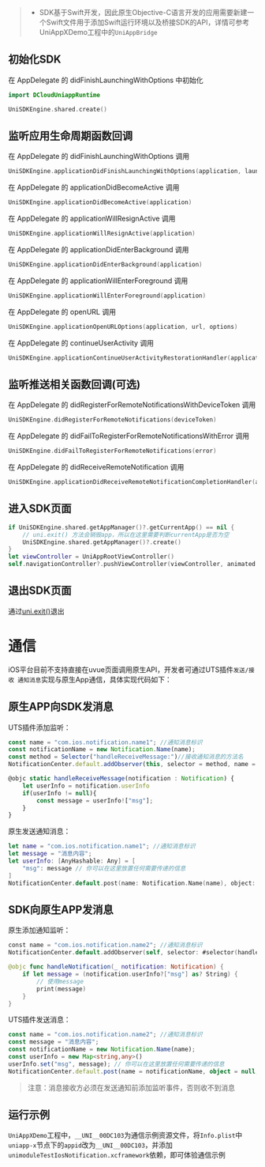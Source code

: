 > * SDK基于Swift开发，因此原生Objective-C语言开发的应用需要新建一个Swift文件用于添加Swift运行环境以及桥接SDK的API，详情可参考UniAppXDemo工程中的`UniAppBridge`

## 初始化SDK
在 AppDelegate 的 didFinishLaunchingWithOptions 中初始化
``` swift
import DCloudUniappRuntime

UniSDKEngine.shared.create()
```
## 监听应用生命周期函数回调
在 AppDelegate 的 didFinishLaunchingWithOptions 调用
``` swift
UniSDKEngine.applicationDidFinishLaunchingWithOptions(application, launchOptions)
``` 
在 AppDelegate 的 applicationDidBecomeActive 调用
``` swift
UniSDKEngine.applicationDidBecomeActive(application)
```
在 AppDelegate 的 applicationWillResignActive 调用
``` swift
UniSDKEngine.applicationWillResignActive(application)
```
在 AppDelegate 的 applicationDidEnterBackground 调用
``` swift
UniSDKEngine.applicationDidEnterBackground(application)
```
在 AppDelegate 的 applicationWillEnterForeground 调用
``` swift
UniSDKEngine.applicationWillEnterForeground(application)
```
在 AppDelegate 的 openURL 调用
``` swift
UniSDKEngine.applicationOpenURLOptions(application, url, options)
``` 
在 AppDelegate 的 continueUserActivity 调用
``` swift
UniSDKEngine.applicationContinueUserActivityRestorationHandler(application, userActivity, restorationHandler)
```

## 监听推送相关函数回调(可选)
在 AppDelegate 的 didRegisterForRemoteNotificationsWithDeviceToken 调用
``` swift
UniSDKEngine.didRegisterForRemoteNotifications(deviceToken)
```
在 AppDelegate 的 didFailToRegisterForRemoteNotificationsWithError 调用
``` swift
UniSDKEngine.didFailToRegisterForRemoteNotifications(error)
``` 
在 AppDelegate 的 didReceiveRemoteNotification 调用
``` swift
UniSDKEngine.applicationDidReceiveRemoteNotificationCompletionHandler(application, userInfo, completionHandler)
```

## 进入SDK页面
``` swift
if UniSDKEngine.shared.getAppManager()?.getCurrentApp() == nil {
    // uni.exit() 方法会销毁app，所以在这里需要判断currentApp是否为空
    UniSDKEngine.shared.getAppManager()?.create()
}
let viewController = UniAppRootViewController()
self.navigationController?.pushViewController(viewController, animated: true)
```

## 退出SDK页面
通过[uni.exit()](https://doc.dcloud.net.cn/uni-app-x/api/exit.html#exit)退出

# 通信
iOS平台目前不支持直接在uvue页面调用原生API，开发者可通过UTS插件`发送/接收 通知消息`实现与原生App通信，具体实现代码如下：

## 原生APP向SDK发消息
UTS插件添加监听：
``` ts
const name = "com.ios.notification.name1"; //通知消息标识
const notificationName = new Notification.Name(name);
const method = Selector("handleReceiveMessage:")//接收通知消息的方法名
NotificationCenter.default.addObserver(this, selector = method, name = notificationName, object = null)
```

``` ts
@objc static handleReceiveMessage(notification : Notification) {
	let userInfo = notification.userInfo
	if(userInfo != null){
		const message = userInfo!["msg"];
	}
}
```

原生发送通知消息：
``` swift
let name = "com.ios.notification.name1"; //通知消息标识
let message = "消息内容";
let userInfo: [AnyHashable: Any] = [
    "msg": message // 你可以在这里放置任何需要传递的信息
]
NotificationCenter.default.post(name: Notification.Name(name), object: nil, userInfo: userInfo)
```    


## SDK向原生APP发消息
原生添加通知监听：
``` swift
const name = "com.ios.notification.name2"; //通知消息标识
NotificationCenter.default.addObserver(self, selector: #selector(handleNotification(_:)), name: Notification.Name(name), object: nil)
```

``` swift
@objc func handleNotification(_ notification: Notification) {
    if let message = (notification.userInfo?["msg"] as? String) {
        // 使用message
        print(message)
    }
}
```
   
UTS插件发送消息：
``` ts
const name = "com.ios.notification.name2"; //通知消息标识
const message = "消息内容";
const notificationName = new Notification.Name(name);
const userInfo = new Map<string,any>()
userInfo.set("msg", message); // 你可以在这里放置任何需要传递的信息
NotificationCenter.default.post(name = notificationName, object = null, userInfo = userInfo);
```

> 注意：消息接收方必须在发送通知前添加监听事件，否则收不到消息 

## 运行示例
`UniAppXDemo`工程中，`__UNI__00DC103`为通信示例资源文件，将`Info.plist`中`uniapp-x`节点下的`appid`改为`__UNI__00DC103`，并添加`unimoduleTestIosNotification.xcframework`依赖，即可体验通信示例
